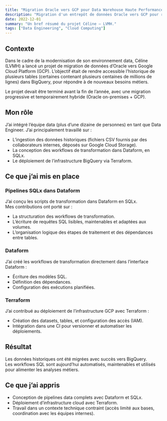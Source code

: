 ```yaml
---
title: "Migration Oracle vers GCP pour Data Warehouse Haute Performance"
description: "Migration d'un entrepôt de données Oracle vers GCP pour répondre à des enjeux de scalabilité et de maintenabilité."
date: 2022-12-01
summary: "Un bref résumé du projet Céline – LVMH."
tags: ["Data Engineering", "Cloud Computing"]
---
```

## Contexte

Dans le cadre de la modernisation de son environnement data, Céline (LVMH) a lancé un projet de migration de données d’Oracle vers Google Cloud Platform (GCP). L’objectif était de rendre accessible l’historique de plusieurs tables (certaines contenant plusieurs centaines de millions de lignes) dans BigQuery, pour répondre à de nouveaux besoins métiers.

Le projet devait être terminé avant la fin de l’année, avec une migration progressive et temporairement hybride (Oracle on-premises + GCP).

## Mon rôle

J’ai intégré l’équipe data (plus d’une dizaine de personnes) en tant que Data Engineer. J’ai principalement travaillé sur :

- L’ingestion des données historiques (fichiers CSV fournis par des collaborateurs internes, déposés sur Google Cloud Storage).
- La conception des workflows de transformation dans Dataform, en SQLx.
- Le déploiement de l’infrastructure BigQuery via Terraform.

## Ce que j’ai mis en place

### Pipelines SQLx dans Dataform

J’ai conçu les scripts de transformation dans Dataform en SQLx.  
Mes contributions ont porté sur :

- La structuration des workflows de transformation.
- L’écriture de requêtes SQL lisibles, maintenables et adaptées aux volumes.
- L’organisation logique des étapes de traitement et des dépendances entre tables.

### Dataform

J’ai créé les workflows de transformation directement dans l’interface Dataform :

- Écriture des modèles SQL.
- Définition des dépendances.
- Configuration des exécutions planifiées.

### Terraform

J’ai contribué au déploiement de l’infrastructure GCP avec Terraform :

- Création des datasets, tables, et configuration des accès (IAM).
- Intégration dans une CI pour versionner et automatiser les déploiements.

## Résultat

Les données historiques ont été migrées avec succès vers BigQuery.  
Les workflows SQL sont aujourd’hui automatisés, maintenables et utilisés pour alimenter les analyses métiers.

## Ce que j’ai appris

- Conception de pipelines data complets avec Dataform et SQLx.
- Déploiement d’infrastructure cloud avec Terraform.
- Travail dans un contexte technique contraint (accès limité aux bases, coordination avec les équipes internes).